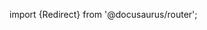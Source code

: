 import {Redirect} from '@docusaurus/router';

<Redirect to="/2.0/docs/patcher/concepts/update-strategies" />